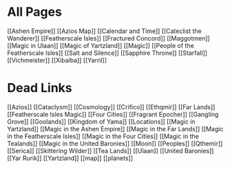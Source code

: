 # All Pages
[[Ashen Empire]]
[[Azios Map]]
[[Calendar and Time]]
[[Cateclist the Wanderer]]
[[Featherscale Isles]]
[[Fractured Concord]]
[[Maggotmen]]
[[Magic in Ulaan]]
[[Magic of Yartzland]]
[[Magic]]
[[People of the Featherscale Isles]]
[[Salt and Silence]]
[[Sapphire Throne]]
[[Starfall]]
[[Vichmeister]]
[[Xibalba]]
[[Yarril]]

# Dead Links
[[Azios]]
[[Cataclysm]]
[[Cosmology]]
[[Crifico]]
[[Ethqmir]]
[[Far Lands]]
[[Featherscale Isles Magic]]
[[Four Cities]]
[[Fragrant Epocher]]
[[Gangling Grove]]
[[Goolands]]
[[Kingdom of Yama]]
[[Locations]]
[[Magic in Yartzland]]
[[Magic in the Ashen Empire]]
[[Magic in the Far Lands]]
[[Magic in the Featherscale Isles]]
[[Magic in the Four Cities]]
[[Magic in the Tealands]]
[[Magic in the United Baronies]]
[[Moon]]
[[Peoples]]
[[Qthemir]]
[[Serica]]
[[Skittering Wilder]]
[[Tea Lands]]
[[Ulaan]]
[[United Baronies]]
[[Yar Rurik]]
[[Yartzland]]
[[map]]
[[planets]]
